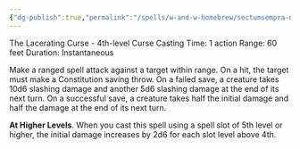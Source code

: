 ```yaml
---
{"dg-publish":true,"permalink":"/spells/w-and-w-homebrew/sectumsempra-dark/"}
---
```


The Lacerating Curse - 4th-level Curse 
Casting Time: 1 action 
Range: 60 feet 
Duration: Instantaneous 

Make a ranged spell attack against a target within range. On a hit, the target must make a Constitution saving throw. On a failed save, a creature takes 10d6 slashing damage and another 5d6 slashing damage at the end of its next turn. On a successful save, a creature takes half the initial damage and half the damage at the end of its next turn. 

**At Higher Levels**. When you cast this spell using a spell slot of 5th level or higher, the initial damage increases by 2d6 for each slot level above 4th. 